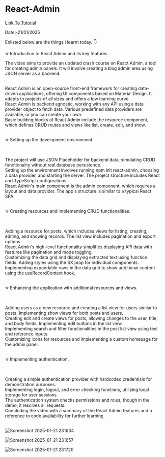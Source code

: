 # React-Admin


<a href = "https://www.youtube.com/watch?v=PyaSnpXssks"> Link To Tutorial </a>
<br>

Date:-21/01/2025 
<br>

Enlisted below are the things I learnt today. 👇
<br>



✮ Introduction to React Admin and its key features.



The video aims to provide an updated crash course on React Admin, a tool for creating admin panels. It will involve creating a blog admin area using JSON server as a backend.

<br>
React Admin is an open-source front-end framework for creating data-driven applications, offering UI components based on Material Design. It adapts to projects of all sizes and offers a low learning curve.

<br>
React Admin is backend agnostic, working with any API using a data provider object to fetch data. Various predefined data providers are available, or you can create your own.

<br>
Basic building blocks of React Admin include the resource component, which defines CRUD routes and views like list, create, edit, and show.
<br>

<br>


✮ Setting up the development environment.

<br>


<br>
The project will use JSON Placeholder for backend data, simulating CRUD functionality without real database persistence.

<br>
Setting up the environment involves running npm init react-admin, choosing a data provider, and starting the server. The project structure includes React and TypeScript configurations.

<br>
React Admin's main component is the admin component, which requires a layout and data provider. The app's structure is similar to a typical React SPA.
<br>


<br>


✮ Creating resources and implementing CRUD functionalities.

<br>

<br>
Adding a resource for posts, which includes views for listing, creating, editing, and showing records. The list view includes pagination and export options.

<br>
React Admin's high-level functionality simplifies displaying API data with features like pagination and mode toggling.

<br>
Customizing the data grid and displaying extracted text using function fields. Adding styles using the SX prop for individual components.

<br>
Implementing expandable rows in the data grid to show additional content using the useRecordContext hook.
<br>

<br>

✮ Enhancing the application with additional resources and views.

<br>

<br>
Adding users as a new resource and creating a list view for users similar to posts. Implementing show views for both posts and users.

<br>
Creating edit and create views for posts, allowing changes to the user, title, and body fields. Implementing edit buttons in the list view.

<br>
Implementing search and filter functionalities in the post list view using text and reference inputs.

<br>
Customizing icons for resources and implementing a custom homepage for the admin panel.

<br>

<br>


✮ Implementing authentication.

<br>


<br>
Creating a simple authentication provider with hardcoded credentials for demonstration purposes.

<br>
Implementing login, logout, and error checking functions, utilizing local storage for user sessions.

<br>
The authentication system checks permissions and roles, though in the demo, it resolves all requests.

<br>
Concluding the video with a summary of the React Admin features and a reference to code availability for further learning.
<br>

<Br>

![Screenshot 2025-01-21 231634](https://github.com/user-attachments/assets/6943586d-e5f8-490c-ac63-62b0604234d5)


![Screenshot 2025-01-21 231657](https://github.com/user-attachments/assets/8d104ae6-82e3-4f3c-8de4-ba78dd558a6c)


![Screenshot 2025-01-21 231720](https://github.com/user-attachments/assets/db29b3f9-1fbd-43d0-9f67-56fbc915999d)




